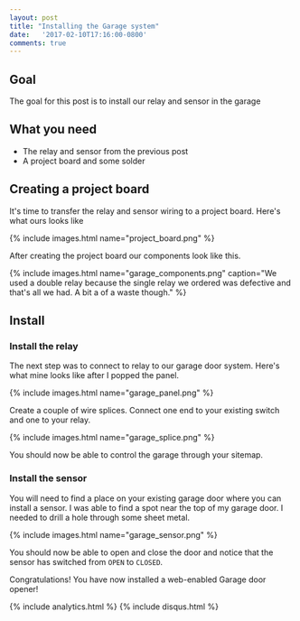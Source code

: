 ```yaml
---
layout: post
title: "Installing the Garage system"
date:   '2017-02-10T17:16:00-0800'
comments: true
---
```

## Goal
The goal for this post is to install our relay and sensor in the garage

## What you need
* The relay and sensor from the previous post
* A project board and some solder

## Creating a project board
It's time to transfer the relay and sensor wiring to a project board. Here's what ours looks like

{% include images.html name="project_board.png" %} 

After creating the project board our components look like this.

{% include images.html name="garage_components.png" caption="We used a double relay because the single relay we ordered was defective and that's all we had.  A bit a of a waste though." %} 

## Install

### Install the relay
The next step was to connect to relay to our garage door system.  Here's what mine looks like after I popped the panel.  

{% include images.html name="garage_panel.png" %} 

Create a couple of wire splices.  Connect one end to your existing switch and one to your relay.

{% include images.html name="garage_splice.png" %} 

You should now be able to control the garage through your sitemap.

### Install the sensor
You will need to find a place on your existing garage door where you can install a sensor.  I was able to find a spot near the top of my garage door.  I needed to drill a hole through some sheet metal.

{% include images.html name="garage_sensor.png" %} 

You should now be able to open and close the door and notice that the sensor has switched from `OPEN` to `CLOSED`.

Congratulations!  You have now installed a web-enabled Garage door opener!

{% include analytics.html %}
{% include disqus.html %}
